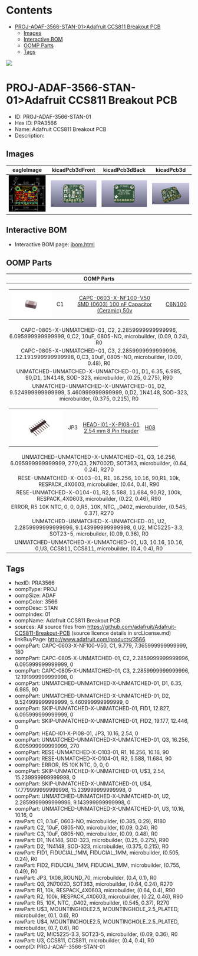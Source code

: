 



Contents
========

* [PROJ-ADAF-3566-STAN-01>Adafruit CCS811 Breakout PCB](#proj-adaf-3566-stan-01adafruit-ccs811-breakout-pcb)
	* [Images](#images)
	* [Interactive BOM](#interactive-bom)
	* [OOMP Parts](#oomp-parts)
	* [Tags](#tags)
  
![][im]
# PROJ-ADAF-3566-STAN-01>Adafruit CCS811 Breakout PCB

- ID: PROJ-ADAF-3566-STAN-01
- Hex ID: PRA3566
- Name: Adafruit CCS811 Breakout PCB
- Description: 

## Images
  
  

|eagleImage|kicadPcb3dFront|kicadPcb3dBack|kicadPcb3d|
| :---: | :---: | :---: | :---: |
|[![eagleImage](eagleImage_140.png)](eagleImage_600.png)|[![kicadPcb3dFront](kicadPcb3dFront_140.png)](kicadPcb3dFront_600.png)|[![kicadPcb3dBack](kicadPcb3dBack_140.png)](kicadPcb3dBack_600.png)|[![kicadPcb3d](kicadPcb3d_140.png)](kicadPcb3d_600.png)|

## Interactive BOM

- Interactive BOM page: [ibom.html](kicad/bom/ibom.html)

## OOMP Parts
  

|OOMP Parts|
| :---: |
|<table><tr><td>![CAPC-0603-X-NF100-V50](https://raw.githubusercontent.com/oomlout/oomlout_OOMP_parts/main/CAPC-0603-X-NF100-V50/image_140.jpg)</td><td> C1</td><td>[CAPC-0603-X-NF100-V50<br>SMD (0603) 100 nF Capacitor (Ceramic) 50v](https://github.com/oomlout/oomlout_OOMP_parts/tree/main/CAPC-0603-X-NF100-V50/)</td><td>[C6N100](https://github.com/oomlout/oomlout_OOMP_parts/tree/main/CAPC-0603-X-NF100-V50/)</td></tr></table>|
|CAPC-0805-X-UNMATCHED-01, C2, 2.2859999999999996, 6.095999999999999, 0,C2, 10uF, 0805-NO, microbuilder, (0.09, 0.24), R0|
|CAPC-0805-X-UNMATCHED-01, C3, 2.2859999999999996, 12.191999999999998, 0,C3, 10uF, 0805-NO, microbuilder, (0.09, 0.48), R0|
|UNMATCHED-UNMATCHED-X-UNMATCHED-01, D1, 6.35, 6.985, 90,D1, 1N4148, SOD-323, microbuilder, (0.25, 0.275), R90|
|UNMATCHED-UNMATCHED-X-UNMATCHED-01, D2, 9.524999999999999, 5.460999999999999, 0,D2, 1N4148, SOD-323, microbuilder, (0.375, 0.215), R0|
|<table><tr><td>![HEAD-I01-X-PI08-01](https://raw.githubusercontent.com/oomlout/oomlout_OOMP_parts/main/HEAD-I01-X-PI08-01/image_140.jpg)</td><td> JP3</td><td>[HEAD-I01-X-PI08-01<br>2.54 mm 8 Pin Header](https://github.com/oomlout/oomlout_OOMP_parts/tree/main/HEAD-I01-X-PI08-01/)</td><td>[H08](https://github.com/oomlout/oomlout_OOMP_parts/tree/main/HEAD-I01-X-PI08-01/)</td></tr></table>|
|UNMATCHED-UNMATCHED-X-UNMATCHED-01, Q3, 16.256, 6.095999999999999, 270,Q3, 2N7002D, SOT363, microbuilder, (0.64, 0.24), R270|
|RESE-UNMATCHED-X-O103-01, R1, 16.256, 10.16, 90,R1, 10k, RESPACK_4X0603, microbuilder, (0.64, 0.4), R90|
|RESE-UNMATCHED-X-O104-01, R2, 5.588, 11.684, 90,R2, 100k, RESPACK_4X0603, microbuilder, (0.22, 0.46), R90|
|ERROR, R5 10K NTC, 0, 0, 0,R5, 10K, NTC, _0402, microbuilder, (0.545, 0.37), R270|
|UNMATCHED-UNMATCHED-X-UNMATCHED-01, U2, 2.2859999999999996, 9.143999999999998, 0,U2, MIC5225-3.3, SOT23-5, microbuilder, (0.09, 0.36), R0|
|UNMATCHED-UNMATCHED-X-UNMATCHED-01, U3, 10.16, 10.16, 0,U3, CCS811, CCS811, microbuilder, (0.4, 0.4), R0|

## Tags

- hexID: PRA3566
- oompType: PROJ
- oompSize: ADAF
- oompColor: 3566
- oompDesc: STAN
- oompIndex: 01
- oompName: Adafruit CCS811 Breakout PCB
- sources: All source files from https://github.com/adafruit/Adafruit-CCS811-Breakout-PCB (source licence details in srcLicense.md)
- linkBuyPage: http://www.adafruit.com/products/3566
- oompPart: CAPC-0603-X-NF100-V50, C1, 9.779, 7.365999999999999, 180
- oompPart: CAPC-0805-X-UNMATCHED-01, C2, 2.2859999999999996, 6.095999999999999, 0
- oompPart: CAPC-0805-X-UNMATCHED-01, C3, 2.2859999999999996, 12.191999999999998, 0
- oompPart: UNMATCHED-UNMATCHED-X-UNMATCHED-01, D1, 6.35, 6.985, 90
- oompPart: UNMATCHED-UNMATCHED-X-UNMATCHED-01, D2, 9.524999999999999, 5.460999999999999, 0
- oompPart: SKIP-UNMATCHED-X-UNMATCHED-01, FID1, 12.827, 6.095999999999999, 0
- oompPart: SKIP-UNMATCHED-X-UNMATCHED-01, FID2, 19.177, 12.446, 0
- oompPart: HEAD-I01-X-PI08-01, JP3, 10.16, 2.54, 0
- oompPart: UNMATCHED-UNMATCHED-X-UNMATCHED-01, Q3, 16.256, 6.095999999999999, 270
- oompPart: RESE-UNMATCHED-X-O103-01, R1, 16.256, 10.16, 90
- oompPart: RESE-UNMATCHED-X-O104-01, R2, 5.588, 11.684, 90
- oompPart: ERROR, R5 10K NTC, 0, 0, 0
- oompPart: SKIP-UNMATCHED-X-UNMATCHED-01, U$3, 2.54, 15.239999999999998, 0
- oompPart: SKIP-UNMATCHED-X-UNMATCHED-01, U$4, 17.779999999999998, 15.239999999999998, 0
- oompPart: UNMATCHED-UNMATCHED-X-UNMATCHED-01, U2, 2.2859999999999996, 9.143999999999998, 0
- oompPart: UNMATCHED-UNMATCHED-X-UNMATCHED-01, U3, 10.16, 10.16, 0
- rawPart: C1, 0.1uF, 0603-NO, microbuilder, (0.385, 0.29), R180
- rawPart: C2, 10uF, 0805-NO, microbuilder, (0.09, 0.24), R0
- rawPart: C3, 10uF, 0805-NO, microbuilder, (0.09, 0.48), R0
- rawPart: D1, 1N4148, SOD-323, microbuilder, (0.25, 0.275), R90
- rawPart: D2, 1N4148, SOD-323, microbuilder, (0.375, 0.215), R0
- rawPart: FID1, FIDUCIAL_1MM, FIDUCIAL_1MM, microbuilder, (0.505, 0.24), R0
- rawPart: FID2, FIDUCIAL_1MM, FIDUCIAL_1MM, microbuilder, (0.755, 0.49), R0
- rawPart: JP3, 1X08_ROUND_70, microbuilder, (0.4, 0.1), R0
- rawPart: Q3, 2N7002D, SOT363, microbuilder, (0.64, 0.24), R270
- rawPart: R1, 10k, RESPACK_4X0603, microbuilder, (0.64, 0.4), R90
- rawPart: R2, 100k, RESPACK_4X0603, microbuilder, (0.22, 0.46), R90
- rawPart: R5, 10K, NTC, _0402, microbuilder, (0.545, 0.37), R270
- rawPart: U$3, MOUNTINGHOLE2.5, MOUNTINGHOLE_2.5_PLATED, microbuilder, (0.1, 0.6), R0
- rawPart: U$4, MOUNTINGHOLE2.5, MOUNTINGHOLE_2.5_PLATED, microbuilder, (0.7, 0.6), R0
- rawPart: U2, MIC5225-3.3, SOT23-5, microbuilder, (0.09, 0.36), R0
- rawPart: U3, CCS811, CCS811, microbuilder, (0.4, 0.4), R0
- oompID: PROJ-ADAF-3566-STAN-01



[im]: kicadPcb3d_450.png
